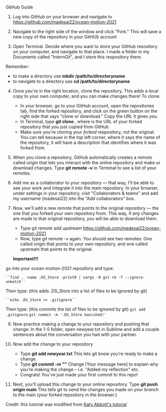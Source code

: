 GitHub Guide 

1. Log into GitHub on your browser and navigate to https://github.com/madesai22/ocean-motion-2021

2. Navigate to the right side of the window and click "Fork." This will save a new copy of the repository in your GitHUb account

3. Open Terminal. Decide where you want to store your GitHub resository on your computer, and navigate to that place. I made a folder in my Documents called "InternGit", and I store this respository there. 

Remember: 
* to make a directory use **mkdir /path/to/directoryname**
* to navigate to a directory use **cd /path/to/directoryname**

4. Once you're in the right location, clone the repository. This adds a local copy to your own computer, and you can make changes there! To clone:
	* In your browser, go to your GitHub account, open the repositories tab, find the forked repository, and click on the green button on the right side that says "clone or download." Copy the URL it gives you.
	* In Terminal, type **git clone <url>**, where **<url>** is the URL of your forked repository that you just copied from GitHub
	* Make sure you're cloning your *forked* respository, not the original. You can tell because in the top left corner, where it says the name of the repository, it will have a description that identifies where it was forked from.

5. When you clone a repository, GitHub automatically creates a remote called origin that lets you interact with the online repository and make or download changes. Type **git remote -v** in Terminal to see a list of your remotes.

6. Add me as a collaborator to your repository — that way, I'll be able to see your work and integrate it into the main repository. In your browser, under settings in your repository, visit "Collaborators & teams" and add my username (madesai22) into the "Add collaborators" box. 

7. Now, we'll add a new remote that points to the original repository — the one that you forked your own repository from. This way, if any changes are made to that original repository, you will be able to download them.
	* Type git remote add upstream https://github.com/madesai22/ocean-motion-2021
	* Now, type git remote -v again. You should see two remotes: One called origin that points to your own repository, and one called upstream that points to the original. 

	**Important!!!**

go into your ocean-motion-2021 repository and type: 

	``find . -name .DS_Store -print0 | xargs -0 git rm -f --ignore-unmatch``

Then type: (this adds .DS_Store into a list of files to be ignored by git)

	``echo .DS_Store >> .gitignore``

Then type: (this commits the list of files to be ignored by git)
 	``git add .gitignore``
	``git commit -m '.DS_Store banished!'``

9. Now practice making a change to your repository and pushing that change: In the 1-5 folder, open newyear.txt in Sublime and add a couple sentences about the conversation you had with your partner. 

10. Now add the change to your repository
	* Type **git add newyear.txt** This lets git know you're ready to make a change.
	* Type **git commit -m "<Your message here>"** Change [Your message here] to explain why you're making the change – i.e. "Added my reflection" etc.
	* Congrats! You've just made your first commit to this repo!

11. Next, you'll upload this change to your online repository. Type **git push origin main** This tells git to send the changes you made on your branch to the main (your forked repository in the browser.)



Credit: this tutorial was modified from [Katy Abbott's tutorial](https://github.com/amnh/BridgeUP-STEM-Oceans-Six/blob/master/git-instructions.md)




